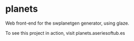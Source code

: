 # planets

Web front-end for the swplanetgen generator, using glaze.

To see this project in action, visit planets.aseriesoftub.es
